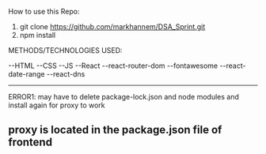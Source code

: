 How to use this Repo:

1. git clone https://github.com/markhannem/DSA_Sprint.git
2. npm install

METHODS/TECHNOLOGIES USED:

--HTML
--CSS
--JS
--React
--react-router-dom
--fontawesome
--react-date-range
--react-dns

---

ERROR1:
may have to delete package-lock.json and node modules and install again for proxy to work

## proxy is located in the package.json file of frontend
